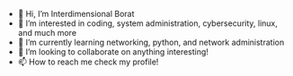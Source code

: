 - 👋 Hi, I’m Interdimensional Borat
- 👀 I’m interested in coding, system administration, cybersecurity, linux, and much more
- 🌱 I’m currently learning networking, python, and network administration
- 💞️ I’m looking to collaborate on anything interesting! 
- 📫 How to reach me check my profile!

<!---
Interdimensionalborat/Interdimensionalborat is a ✨ special ✨ repository because its `README.md` (this file) appears on your GitHub profile.
You can click the Preview link to take a look at your changes.
--->
